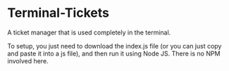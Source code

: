# Terminal-Tickets
A ticket manager that is used completely in the terminal.

To setup, you just need to download the index.js file (or you can just copy and paste it into a js file), and then run it using Node JS. There is no NPM involved here.
